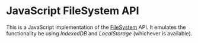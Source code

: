 JavaScript FileSystem API
==========

This is a JavaScript implementation of the [FileSystem](http://dev.w3.org/2009/dap/file-system/pub/FileSystem/) API. It emulates the functionality be using _IndexedDB_ and _LocalStorage_ (whichever is available).

